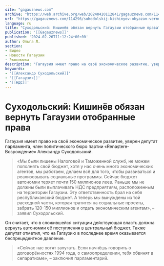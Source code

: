 ```yaml
---
site: "gagauznews.com"
archive: "https://web.archive.org/web/20240420112841/gagauznews.com/114296/suhodolskij-kishinyov-obyazan-vernut-gagauzii-otobrannye-prava.html"
url: "https://gagauznews.com/114296/suhodolskij-kishinyov-obyazan-vernut-gagauzii-otobrannye-prava.html"
language: ru
title: "Суходольский: Кишинёв обязан вернуть Гагаузии отобранные права"
publication: '[[Gagauznews]]'
published: '2024-02-26T11:12:24+00:00'
author: Ольга Л.
section:
- Видео
- Новости Гагаузии
- Экономика
description: "Гагаузия имеет право на своё экономическое развитие, уверен депутат парламента, член политического бюро партии «Renaștere-Возрождение» Александр Суходольский. «Мы были лишены Налоговой и Таможенной служб, не можем пополнять свой бюджет, хотя у нас очень много экономических агентов, мы работаем, делаем всё для того, чтобы развиваться и реализовывать социальные программы. Сейчас бюджет автономии теряет почти 150 миллионов леев. Раньше мы не должны были выплачивать НДС предприятиям, расположенным на территории Гагаузии. Эту ответственность брал на себя республиканский бюджет. А теперь мы вынуждены из той расходной части, которая тратится на социальные проекты, забрать 120-150 миллионов и отдать экономическим агентам», – заявил Суходольский. Он считает, […]"
keywords:
- '[[Александр Суходольский]]'
- '[[Гагаузия]]'
- '[[НДС]]'
---
```


# Суходольский: Кишинёв обязан вернуть Гагаузии отобранные права

Гагаузия имеет право на своё экономическое развитие, уверен депутат парламента, член политического бюро партии «Renaștere-Возрождение» Александр Суходольский.

> «Мы были лишены Налоговой и Таможенной служб, не можем пополнять свой бюджет, хотя у нас очень много экономических агентов, мы работаем, делаем всё для того, чтобы развиваться и реализовывать социальные программы. Сейчас бюджет автономии теряет почти 150 миллионов леев. Раньше мы не должны были выплачивать НДС предприятиям, расположенным на территории Гагаузии. Эту ответственность брал на себя республиканский бюджет. А теперь мы вынуждены из той расходной части, которая тратится на социальные проекты, забрать 120-150 миллионов и отдать экономическим агентам», – заявил Суходольский.

Он считает, что в сложившейся ситуации действующая власть должна вернуть автономии её поступления в центральный бюджет. Также депутат отметил, что на Гагаузию в последнее время оказывается беспрецедентное давление.

> «Сейчас нас хотят запугать. Если начнёшь говорить о договорённостях 1994 года, о самоопределении, тебя обвинят в сепаратизме», – заключил парламентарий.